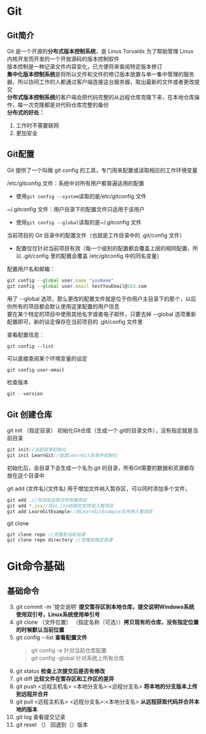 Git
===
Git简介
---

Git 是一个开源的**分布式版本控制系统**，是 Linus Torvalds 为了帮助管理 Linux 内核开发而开发的一个开放源码的版本控制软件   
版本控制是一种记录文件内容变化，已方便将来查阅特定版本修订    
**集中化版本控制系统**是将所以文件和文件的修订版本放置与单一集中管理的服务器，所以协同工作的人都通过客户端连接这台服务器，取出最新的文件或者更改提交  
**分布式版本控制系统**的客户端会把代码完整的从远程仓库克隆下来，在本地仓库操作，每一次克隆都是对代码仓库完整的备份  
**分布式的好处：**  
1. 工作时不需要联网  
2. 更加安全  

Git配置  
---

Git 提供了一个叫做 git config 的工具，专门用来配置或读取相应的工作环境变量  

/etc/gitconfig 文件：系统中对所有用户都普遍适用的配置  
* 使用```git config --system```读取的是/etc/gitconfig 文件  

~/.gitconfig 文件：用户目录下的配置文件只适用于该用户  
* 使用```git config --global```读取的是~/.gitconfig 文件  

当前项目的 Git 目录中的配置文件（也就是工作目录中的 .git/config 文件）  
* 配置仅仅针对当前项目有效（每一个级别的配置都会覆盖上层的相同配置，所以 .git/config 里的配置会覆盖 /etc/gitconfig 中的同名变量）

配置用户名和邮箱：
```js
git config --global user.name "youName"
git config --global user.email testYouEmail@163.com
```
用了 --global 选项，那么更改的配置文件就是位于你用户主目录下的那个，以后你所有的项目都会默认使用这里配置的用户信息  
要在某个特定的项目中使用其他名字或者电子邮件，只要去掉 --global 选项重新配置即可，新的设定保存在当前项目的 .git/config 文件里  

查看配置信息：
```jsj
git config --list
```
可以直接查阅某个环境变量的设定   
```js
git config user-email
```  
检查版本  
```js
git --version
```

Git 创建仓库  
---
git init （指定目录）  初始化Git仓库（生成一个.git的目录文件），没有指定就是当前目录
```js
git init//当前目录初始化
git init LearnGit//指定LearnGit目录并初始化
```
初始化后，会目录下会生成一个名为.git 的目录，所有Git需要的数据和资源都存放在这个目录中  

git add (文件名)(文件名) 用于增加文件纳入暂存区，可以同时添加多个文件，     
```js
git add .//将添加全部文件到暂存区
git add *.jsx//将以.jsx结尾的文件加入暂存区
git add LearnGitExample//将LearnGitExample文件纳入暂存区 
```

git clone
```js
git clone repo //克隆到当前目录
git clone repo directory //克隆到指定目录
```
Git命令基础
===
基础命令
---


3. git commit -m '提交说明' __提交暂存区到本地仓库，提交说明Windows系统使用双引号，Linux系统使用单引号__  
4. git clone （文件位置） （指定名称（可选））**拷贝现有的仓库，没有指定位置的时候默认当前位置**
5. git config --list **查看配置文件**  
    > git config -e     针对当前仓库配置  
    > git config -global 针对系统上所有仓库  
6. git status **检查上次提交后是否有修改**  
7. git diff **比较文件在暂存区和工作区的差异**  
8. git push  <远程主机名> <本地分支名>:<远程分支名> **将本地的分支版本上传到远程并合并**  
9. git pull <远程主机名> <远程分支名>:<本地分支名> **从远程获取代码并合并本地的版本**
10. git log 查看提交记录
11. git reset （） 回退到（）版本